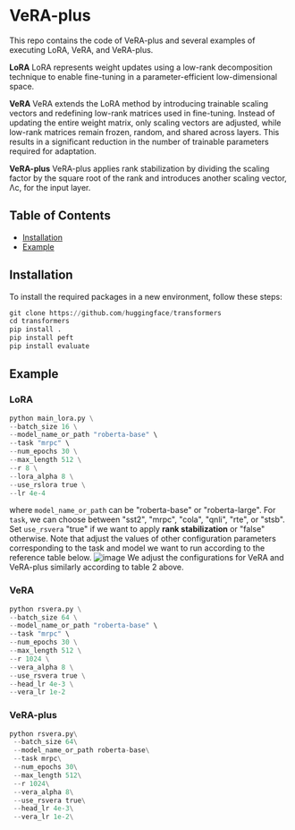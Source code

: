 # VeRA-plus
This repo contains the code of VeRA-plus and several examples of executing LoRA, VeRA, and VeRA-plus.

**LoRA**
LoRA represents weight updates using a low-rank decomposition technique to enable fine-tuning in a parameter-efficient low-dimensional space.

**VeRA**
VeRA extends the LoRA method by introducing trainable scaling vectors and redefining low-rank matrices used in fine-tuning. Instead of updating the entire weight matrix, only scaling vectors are adjusted, while low-rank matrices remain frozen, random, and shared across layers. This results in a significant reduction in the number of trainable parameters required for adaptation.

**VeRA-plus**
VeRA-plus applies rank stabilization by dividing the scaling factor by the square root of the rank and introduces another scaling vector, Λc, for the input layer.
## Table of Contents
- [Installation](#installation)
- [Example](#example)

## Installation
To install the required packages in a new environment, follow these steps:
```python
git clone https://github.com/huggingface/transformers
cd transformers
pip install .
pip install peft
pip install evaluate
```
## Example 
### LoRA
```python
python main_lora.py \
--batch_size 16 \
--model_name_or_path "roberta-base" \
--task "mrpc" \
--num_epochs 30 \
--max_length 512 \
--r 8 \
--lora_alpha 8 \
--use_rslora true \
--lr 4e-4
```
where `model_name_or_path` can be "roberta-base" or "roberta-large".
For `task`, we can choose between "sst2", "mrpc", "cola", "qnli", "rte", or "stsb".
Set `use_rsvera` "true" if we want to apply **rank stabilization** or "false" otherwise. Note that adjust the values of other configuration parameters corresponding to the task and model we want to run according to the reference table below.
![image](https://github.com/lyntrann/VeRA-plus/assets/90293410/543bb5a2-99b7-4bbc-8edb-387d9426d51c)
We adjust the configurations for VeRA and VeRA-plus similarly according to table 2 above.
### VeRA
```python
python rsvera.py \
--batch_size 64 \
--model_name_or_path "roberta-base" \
--task "mrpc" \
--num_epochs 30 \
--max_length 512 \
--r 1024 \
--vera_alpha 8 \
--use_rsvera true \
--head_lr 4e-3 \
--vera_lr 1e-2
```
### VeRA-plus
```python
python rsvera.py\
 --batch_size 64\
 --model_name_or_path roberta-base\
 --task mrpc\
 --num_epochs 30\
 --max_length 512\
 --r 1024\
 --vera_alpha 8\
 --use_rsvera true\
 --head_lr 4e-3\
 --vera_lr 1e-2\
```

